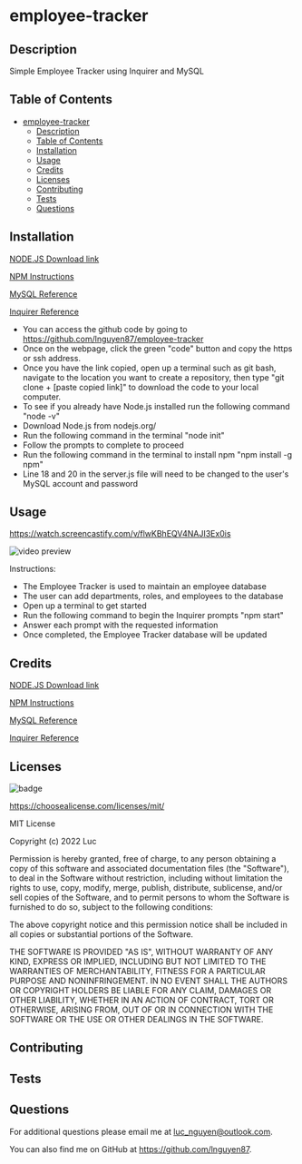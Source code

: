 # employee-tracker

## Description

Simple Employee Tracker using Inquirer and MySQL

## Table of Contents

- [employee-tracker](#employee-tracker)
  - [Description](#description)
  - [Table of Contents](#table-of-contents)
  - [Installation](#installation)
  - [Usage](#usage)
  - [Credits](#credits)
  - [Licenses](#licenses)
  - [Contributing](#contributing)
  - [Tests](#tests)
  - [Questions](#questions)

## Installation

[NODE.JS Download link](https://nodejs.org/en/)

[NPM Instructions](https://docs.npmjs.com/downloading-and-installing-node-js-and-npm)

[MySQL Reference](https://dev.mysql.com/doc/refman/8.0/en/)

[Inquirer Reference](https://github.com/SBoudrias/Inquirer.js)

- You can access the github code by going to https://github.com/lnguyen87/employee-tracker
- Once on the webpage, click the green "code" button and copy the https or ssh address.
- Once you have the link copied, open up a terminal such as git bash, navigate to the location you want to create a repository, then type "git clone + [paste copied link]" to download the code to your local computer.
- To see if you already have Node.js installed run the following command "node -v"
- Download Node.js from nodejs.org/
- Run the following command in the terminal "node init"
- Follow the prompts to complete to proceed
- Run the following command in the terminal to install npm "npm install -g npm"
- Line 18 and 20 in the server.js file will need to be changed to the user's MySQL account and password

## Usage

https://watch.screencastify.com/v/flwKBhEQV4NAJI3Ex0is

![video preview](assets/sample.gif)

Instructions:

- The Employee Tracker is used to maintain an employee database
- The user can add departments, roles, and employees to the database
- Open up a terminal to get started
- Run the following command to begin the Inquirer prompts "npm start"
- Answer each prompt with the requested information
- Once completed, the Employee Tracker database will be updated

## Credits

[NODE.JS Download link](https://nodejs.org/en/)

[NPM Instructions](https://docs.npmjs.com/downloading-and-installing-node-js-and-npm)

[MySQL Reference](https://dev.mysql.com/doc/refman/8.0/en/)

[Inquirer Reference](https://github.com/SBoudrias/Inquirer.js)

## Licenses

![badge ](https://img.shields.io/badge/MIT-License-red)

https://choosealicense.com/licenses/mit/

MIT License

Copyright (c) 2022 Luc

Permission is hereby granted, free of charge, to any person obtaining a copy
of this software and associated documentation files (the "Software"), to deal
in the Software without restriction, including without limitation the rights
to use, copy, modify, merge, publish, distribute, sublicense, and/or sell
copies of the Software, and to permit persons to whom the Software is
furnished to do so, subject to the following conditions:

The above copyright notice and this permission notice shall be included in all
copies or substantial portions of the Software.

THE SOFTWARE IS PROVIDED "AS IS", WITHOUT WARRANTY OF ANY KIND, EXPRESS OR
IMPLIED, INCLUDING BUT NOT LIMITED TO THE WARRANTIES OF MERCHANTABILITY,
FITNESS FOR A PARTICULAR PURPOSE AND NONINFRINGEMENT. IN NO EVENT SHALL THE
AUTHORS OR COPYRIGHT HOLDERS BE LIABLE FOR ANY CLAIM, DAMAGES OR OTHER
LIABILITY, WHETHER IN AN ACTION OF CONTRACT, TORT OR OTHERWISE, ARISING FROM,
OUT OF OR IN CONNECTION WITH THE SOFTWARE OR THE USE OR OTHER DEALINGS IN THE
SOFTWARE.

## Contributing

## Tests

## Questions

For additional questions please email me at luc_nguyen@outlook.com.

You can also find me on GitHub at https://github.com/lnguyen87.
